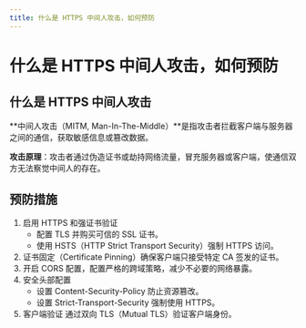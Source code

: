 ```yaml
---
title: 什么是 HTTPS 中间人攻击，如何预防
---
```


# 什么是 HTTPS 中间人攻击，如何预防


## 什么是 HTTPS 中间人攻击
**中间人攻击（MITM, Man-In-The-Middle）**是指攻击者拦截客户端与服务器之间的通信，获取敏感信息或篡改数据。

**攻击原理**：攻击者通过伪造证书或劫持网络流量，冒充服务器或客户端，使通信双方无法察觉中间人的存在。

## 预防措施
1. 启用 HTTPS 和强证书验证
    - 配置 TLS 并购买可信的 SSL 证书。
    - 使用 HSTS（HTTP Strict Transport Security）强制 HTTPS 访问。
2. 证书固定（Certificate Pinning）确保客户端只接受特定 CA 签发的证书。
3. 开启 CORS 配置，配置严格的跨域策略，减少不必要的网络暴露。
4. 安全头部配置
    - 设置 Content-Security-Policy 防止资源篡改。
    - 设置 Strict-Transport-Security 强制使用 HTTPS。
5. 客户端验证 通过双向 TLS（Mutual TLS）验证客户端身份。